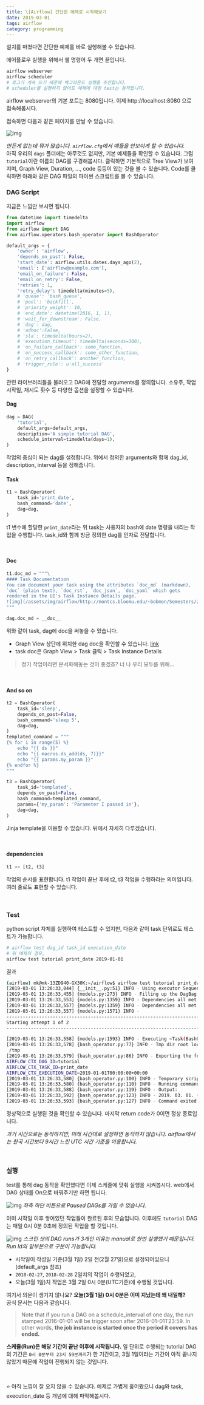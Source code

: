 ```yaml
---
title: \[Airflow] 간단한 예제로 시작해보기
date: 2019-03-01
tags: airflow
category: programming
---
```


설치를 마쳤다면 간단한 예제를 바로 실행해볼 수 있습니다.

에어플로우 실행을 위해서 쉘 명령어 두 개면 끝입니다.

```bash
airflow webserver
airflow scheduler
# 로그가 계속 뜨기 때문에 백그라운드 실행을 추천합니다.
# scheduler를 실행하지 않아도 예제에 대한 test는 동작합니다.
```
airflow webserver의 기본 포트는 8080입니다. 이제 http://localhost:8080 으로 접속해봅시다.

접속하면 다음과 같은 페이지를 만날 수 있습니다.

![img](/assets/img/airflow/01.png)

*만든게 없는데 뭐가 많습니다. `airflow.cfg`에서 얘들을 안보이게 할 수 있습니다.*
<br>
아직 우리의 `dags` 폴더에는 아무것도 없지만, 기본 예제들을 확인할 수 있습니다. 그럼 `tutorial`이란 이름의 DAG를 구경해봅시다. 클릭하면 기본적으로  Tree View가 보여지며, Graph View, Duration, ..., code 등등이 있는 것을 볼 수 있습니다. Code를 클릭하면 아래와 같은 DAG 파일의 파이썬 스크립트를 볼 수 있습니다.

### DAG Script

지금은 느낌만 보시면 됩니다.

```python
from datetime import timedelta
import airflow
from airflow import DAG
from airflow.operators.bash_operator import BashOperator

default_args = {
    'owner': 'airflow',
    'depends_on_past': False,
    'start_date': airflow.utils.dates.days_ago(2),
    'email': ['airflow@example.com'],
    'email_on_failure': False,
    'email_on_retry': False,
    'retries': 1,
    'retry_delay': timedelta(minutes=5),
    # 'queue': 'bash_queue',
    # 'pool': 'backfill',
    # 'priority_weight': 10,
    # 'end_date': datetime(2016, 1, 1),
    # 'wait_for_downstream': False,
    # 'dag': dag,
    # 'adhoc':False,
    # 'sla': timedelta(hours=2),
    # 'execution_timeout': timedelta(seconds=300),
    # 'on_failure_callback': some_function,
    # 'on_success_callback': some_other_function,
    # 'on_retry_callback': another_function,
    # 'trigger_rule': u'all_success'
}
```
관련 라이브러리들을 불러오고 DAG에 전달할 arguments를 정의합니다.
소유주, 작업 시작일, 재시도 횟수 등 다양한 옵션을 설정할 수 있습니다.
<br>

#### Dag

```python
dag = DAG(
    'tutorial',
    default_args=default_args,
    description='A simple tutorial DAG',
    schedule_interval=timedelta(days=1),
)
```
작업의 중심이 되는 dag를 설정합니다.
위에서 정의한 arguments와 함께 dag_id, description, interval 등을 정해줍니다.
<br>

#### Task

```python
t1 = BashOperator(
    task_id='print_date',
    bash_command='date',
    dag=dag,
)
```
t1 변수에 할당한 `print_date`라는 위 task는 사용자의 bash에 date 명령을 내리는 작업을 수행합니다. task_id와 함께 방금 정의한 dag를 인자로 전달합니다.

<br>

#### Doc

```python
t1.doc_md = """\
#### Task Documentation
You can document your task using the attributes `doc_md` (markdown),
`doc` (plain text), `doc_rst`, `doc_json`, `doc_yaml` which gets
rendered in the UI's Task Instance Details page.
![img](/assets/img/airflow/http://montcs.bloomu.edu/~bobmon/Semesters/2012-01/491/import%20soul.png)
"""

dag.doc_md = __doc__
```
위와 같이 task, dag에 doc을 써놓을 수 있습니다.
- Graph View 상단에 위치한 dag doc을 확인할 수 있습니다. [link](http://localhost:8080/admin/airflow/graph?dag_id=tutorial&root=&execution_date=)
- task doc은 Graph View > Task 클릭 > Task Instance Details

> 정기 작업이라면 문서화해놓는 것이 좋겠죠? 너 나 우리 모두를 위해...

<br>

#### And so on

```python
t2 = BashOperator(
    task_id='sleep',
    depends_on_past=False,
    bash_command='sleep 5',
    dag=dag,
)
templated_command = """
{% for i in range(5) %}
    echo "{{ ds }}"
    echo "{{ macros.ds_add(ds, 7)}}"
    echo "{{ params.my_param }}"
{% endfor %}
"""

t3 = BashOperator(
    task_id='templated',
    depends_on_past=False,
    bash_command=templated_command,
    params={'my_param': 'Parameter I passed in'},
    dag=dag,
)
```
Jinja template을 이용할 수 있습니다. 뒤에서 자세히 다루겠습니다.

<br>

#### dependencies

```python
t1 >> [t2, t3]
```
작업의 순서를 표현합니다. t1 작업이 끝난 후에 t2, t3 작업을 수행하라는 의미입니다.
여러 줄로도 표현할 수 있습니다.

<br>

### Test
python script 자체를 실행하여 테스트할 수 있지만, 다음과 같이 task 단위로도 테스트가 가능합니다.

```bash
# airflow test dag_id task_id execution_date
# 위 예제의 경우,
airflow test tutorial print_date 2019-01-01
```

결과

```bash
(airflow) mk@mk-13ZD940-GX30K:~/airflow$ airflow test tutorial print_date 2019-01-01
[2019-03-01 13:26:33,044] {__init__.py:51} INFO - Using executor SequentialExecutor
[2019-03-01 13:26:33,455] {models.py:273} INFO - Filling up the DagBag from /home/mk/airflow/dags
[2019-03-01 13:26:33,553] {models.py:1359} INFO - Dependencies all met for <TaskInstance: tutorial.print_date 2019-01-01T00:00:00+00:00 [None]>
[2019-03-01 13:26:33,557] {models.py:1359} INFO - Dependencies all met for <TaskInstance: tutorial.print_date 2019-01-01T00:00:00+00:00 [None]>
[2019-03-01 13:26:33,557] {models.py:1571} INFO -
--------------------------------------------------------------------------------
Starting attempt 1 of 2
--------------------------------------------------------------------------------

[2019-03-01 13:26:33,558] {models.py:1593} INFO - Executing <Task(BashOperator): print_date> on 2019-01-01T00:00:00+00:00
[2019-03-01 13:26:33,578] {bash_operator.py:77} INFO - Tmp dir root location:
 /tmp
[2019-03-01 13:26:33,579] {bash_operator.py:86} INFO - Exporting the following env vars:
AIRFLOW_CTX_DAG_ID=tutorial
AIRFLOW_CTX_TASK_ID=print_date
AIRFLOW_CTX_EXECUTION_DATE=2019-01-01T00:00:00+00:00
[2019-03-01 13:26:33,580] {bash_operator.py:100} INFO - Temporary script location: /tmp/airflowtmpe648lfbs/print_datekhnigzkr
[2019-03-01 13:26:33,580] {bash_operator.py:110} INFO - Running command: date
[2019-03-01 13:26:33,588] {bash_operator.py:119} INFO - Output:
[2019-03-01 13:26:33,592] {bash_operator.py:123} INFO - 2019. 03. 01. (금) 13:26:33 KST
[2019-03-01 13:26:33,593] {bash_operator.py:127} INFO - Command exited with return code 0
```
정상적으로 실행된 것을 확인할 수 있습니다. 마지막 return code가 0이면 정상 종료입니다.

*과거 시간으로는 동작하지만, 미래 시간대로 설정하면 동작하지 않습니다. airflow에서는 한국 시간보다 9시간 느린 UTC 시간 기준을 이용합니다.*

<br>

### 실행
test를 통해 dag 동작을 확인했다면 이제 스케쥴에 맞춰 실행을 시켜봅시다.
web에서 DAG 상태를 On으로 바꿔주기만 하면 됩니다.

![img](/assets/img/airflow/02.png)
*좌측 하단 버튼으로 Paused DAGs를 가릴 수 있습니다.*

이미 시작일 이후 쌓여있던 작업들이 완료된 후의 모습입니다.
이후에도 `tutorial` DAG는 매일 0시 0분 0초에 정의된 작업을 할 것입니다.

![img](/assets/img/airflow/03.png)
*스크린 샷의 DAG runs가 3개인 이유는 manual로 한번 실행했기 때문입니다. Run Id의 앞부분으로 구분이 가능합니다.*

- 시작일이 작성일 기준(3월 1일) 2일 전(2월 27일)으로 설정되어있으니 (default_args 참조)
- `2018-02-27`, `2018-02-28` 2일치의 작업이 수행되었고,
- 오늘(3월 1일)치 작업은 3월 2일 0시 0분(UTC기준)에 수행될 것입니다.

여기서 의문이 생기지 않나요? **오늘(3월 1일) 0시 0분은 이미 지났는데 왜 내일해?**
<br>
공식 문서는 다음과 같습니다.
>Note that if you run a DAG on a schedule_interval of one day, the run stamped 2016-01-01 will be trigger soon after 2016-01-01T23:59. In other words, **the job instance is started once the period it covers has ended.**

**스케쥴(Run)은 해당 기간이 끝난 이후에 시작됩니다.** 일 단위로 수행되는 tutorial DAG의 기간은 `0시 0분부터 23시 59분까지`가 한 기간이고, 3월 1일이라는 기간이 아직 끝나지 않았기 때문에 작업이 진행되지 않는 것입니다.

<br>

:star: 아직 느낌이 잘 오지 않을 수 있습니다. 예제로 가볍게 훑어봤으니 dag와 task, execution_date 등 개념에 대해 파악해봅시다.

